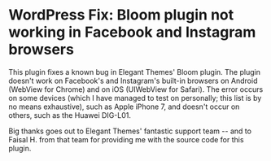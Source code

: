 # WordPress Fix: Bloom plugin not working in Facebook and Instagram browsers

This plugin fixes a known bug in Elegant Themes' Bloom plugin. The plugin doesn't work on Facebook's and Instagram's built-in browsers on Android (WebView for Chrome) and on iOS (UIWebView for Safari). The error occurs on some devices (which I have managed to test on personally; this list is by no means exhaustive), such as Apple iPhone 7, and doesn't occur on others, such as the Huawei DIG-L01.

Big thanks goes out to Elegant Themes' fantastic support team -- and to Faisal H. from that team for providing me with the source code for this plugin.
